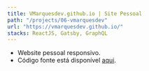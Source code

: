 ```yaml
---
title: VMarquesdev.github.io | Site Pessoal
path: "/projects/06-vmarquesdev"
url: "https://vmarquesdev.github.io/"
stacks: ReactJS, Gatsby, GraphQL
---
```


- Website pessoal responsivo.
- Código fonte está disponível <a href="https://github.com/vmarquesdev/vmarquesdev.github.io" target="_blank">aqui</a>.
